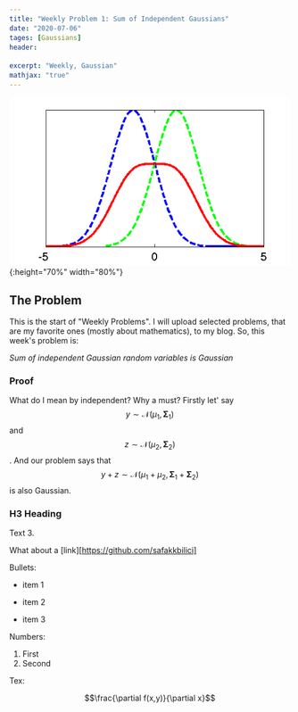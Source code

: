 ```yaml
---
title: "Weekly Problem 1: Sum of Independent Gaussians"
date: "2020-07-06"
tages: [Gaussians]
header:

excerpt: "Weekly, Gaussian"
mathjax: "true"
---
```

![test image size](/images/WeeklyP1/gaussians1.png){:height="70%" width="80%"}
## The Problem
This is the start of "Weekly Problems". I will upload selected problems, that are my favorite ones (mostly about mathematics), to my blog.
So, this week's problem is:

*Sum of independent Gaussian random variables is Gaussian*

### Proof

What do I mean by independent? Why a must? Firstly let' say $$y \sim \mathcal{N}(\mu_1,\boldsymbol\Sigma_1)$$ and $$z \sim \mathcal{N}(\mu_2,\boldsymbol\Sigma_2)$$. And our problem says that $$y+z \sim \mathcal{N}(\mu_1 +\mu_2,\boldsymbol\Sigma_1+\boldsymbol\Sigma_2)$$ is also Gaussian.

### H3 Heading

Text 3.

What about a [link][https://github.com/safakkbilici]

Bullets:

* item 1
+ item 2
- item 3

Numbers:

1. First
2. Second

Tex:

$$\frac{\partial f(x,y)}{\partial x}$$

